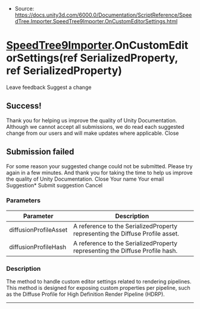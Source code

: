 * Source: https://docs.unity3d.com/6000.0/Documentation/ScriptReference/SpeedTree.Importer.SpeedTree9Importer.OnCustomEditorSettings.html

#  [SpeedTree9Importer](https://docs.unity3d.com/6000.0/Documentation/ScriptReference/SpeedTree.Importer.SpeedTree9Importer.html).OnCustomEditorSettings(ref SerializedProperty, ref SerializedProperty)
Leave feedback
Suggest a change
## Success!
Thank you for helping us improve the quality of Unity Documentation. Although we cannot accept all submissions, we do read each suggested change from our users and will make updates where applicable.
Close
## Submission failed
For some reason your suggested change could not be submitted. Please <a>try again</a> in a few minutes. And thank you for taking the time to help us improve the quality of Unity Documentation.
Close
Your name Your email Suggestion* Submit suggestion
Cancel
### Parameters
Parameter | Description  
---|---  
diffusionProfileAsset | A reference to the SerializedProperty representing the Diffuse Profile asset.  
diffusionProfileHash | A reference to the SerializedProperty representing the Diffuse Profile hash.  
### Description
The method to handle custom editor settings related to rendering pipelines. This method is designed for exposing custom properties per pipeline, such as the Diffuse Profile for High Definition Render Pipeline (HDRP). 
* * *
